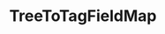 ---
optionsClassName: TreeToTagFieldMapOptions
optionsClassFullName: MigrationTools.Tools.TreeToTagFieldMapOptions
configurationSamples:
- name: defaults
  description: 
  code: >-
    {
      "MigrationTools": {
        "CommonTools": {
          "FieldMappingTool": {
            "FieldMaps": [
              {
                "FieldMapType": "TreeToTagFieldMap",
                "ApplyTo": [
                  "*"
                ]
              }
            ]
          }
        }
      }
    }
  sampleFor: MigrationTools.Tools.TreeToTagFieldMapOptions
- name: sample
  description: 
  code: There is no sample, but you can check the classic below for a general feel.
  sampleFor: MigrationTools.Tools.TreeToTagFieldMapOptions
- name: classic
  description: 
  code: >-
    {
      "$type": "TreeToTagFieldMapOptions",
      "toSkip": 0,
      "timeTravel": 0,
      "ApplyTo": [
        "*"
      ]
    }
  sampleFor: MigrationTools.Tools.TreeToTagFieldMapOptions
description: missng XML code comments
className: TreeToTagFieldMap
typeName: FieldMaps
architecture: 
options:
- parameterName: ApplyTo
  type: List
  description: missng XML code comments
  defaultValue: missng XML code comments
- parameterName: timeTravel
  type: Int32
  description: missng XML code comments
  defaultValue: missng XML code comments
- parameterName: toSkip
  type: Int32
  description: missng XML code comments
  defaultValue: missng XML code comments
status: missng XML code comments
processingTarget: missng XML code comments
classFile: /src/MigrationTools.Clients.TfsObjectModel/Tools/FieldMappingTool/FieldMaps/TreeToTagFieldMap.cs
optionsClassFile: ''

redirectFrom:
- /Reference/FieldMaps/TreeToTagFieldMapOptions/
layout: reference
toc: true
permalink: /Reference/FieldMaps/TreeToTagFieldMap/
title: TreeToTagFieldMap
categories:
- FieldMaps
- 
topics:
- topic: notes
  path: /docs/Reference/FieldMaps/TreeToTagFieldMap-notes.md
  exists: false
  markdown: ''
- topic: introduction
  path: /docs/Reference/FieldMaps/TreeToTagFieldMap-introduction.md
  exists: false
  markdown: ''

---